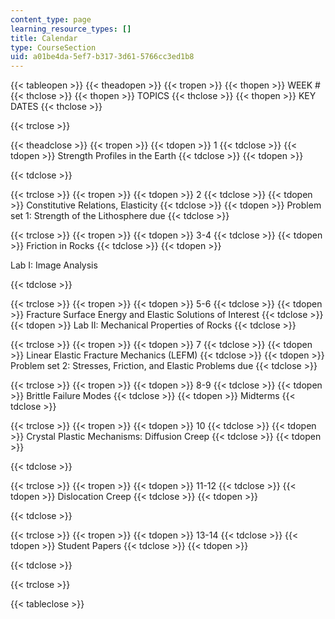 ```yaml
---
content_type: page
learning_resource_types: []
title: Calendar
type: CourseSection
uid: a01be4da-5ef7-b317-3d61-5766cc3ed1b8
---
```


{{< tableopen >}}
{{< theadopen >}}
{{< tropen >}}
{{< thopen >}}
WEEK #
{{< thclose >}}
{{< thopen >}}
TOPICS
{{< thclose >}}
{{< thopen >}}
KEY DATES
{{< thclose >}}

{{< trclose >}}

{{< theadclose >}}
{{< tropen >}}
{{< tdopen >}}
1
{{< tdclose >}}
{{< tdopen >}}
Strength Profiles in the Earth
{{< tdclose >}}
{{< tdopen >}}

{{< tdclose >}}

{{< trclose >}}
{{< tropen >}}
{{< tdopen >}}
2
{{< tdclose >}}
{{< tdopen >}}
Constitutive Relations, Elasticity
{{< tdclose >}}
{{< tdopen >}}
Problem set 1: Strength of the Lithosphere due
{{< tdclose >}}

{{< trclose >}}
{{< tropen >}}
{{< tdopen >}}
3-4
{{< tdclose >}}
{{< tdopen >}}
Friction in Rocks
{{< tdclose >}}
{{< tdopen >}}


Lab I: Image Analysis


{{< tdclose >}}

{{< trclose >}}
{{< tropen >}}
{{< tdopen >}}
5-6
{{< tdclose >}}
{{< tdopen >}}
Fracture Surface Energy and Elastic Solutions of Interest
{{< tdclose >}}
{{< tdopen >}}
Lab II: Mechanical Properties of Rocks
{{< tdclose >}}

{{< trclose >}}
{{< tropen >}}
{{< tdopen >}}
7
{{< tdclose >}}
{{< tdopen >}}
Linear Elastic Fracture Mechanics (LEFM)
{{< tdclose >}}
{{< tdopen >}}
Problem set 2: Stresses, Friction, and Elastic Problems due
{{< tdclose >}}

{{< trclose >}}
{{< tropen >}}
{{< tdopen >}}
8-9
{{< tdclose >}}
{{< tdopen >}}
Brittle Failure Modes
{{< tdclose >}}
{{< tdopen >}}
Midterms
{{< tdclose >}}

{{< trclose >}}
{{< tropen >}}
{{< tdopen >}}
10
{{< tdclose >}}
{{< tdopen >}}
Crystal Plastic Mechanisms: Diffusion Creep
{{< tdclose >}}
{{< tdopen >}}

{{< tdclose >}}

{{< trclose >}}
{{< tropen >}}
{{< tdopen >}}
11-12
{{< tdclose >}}
{{< tdopen >}}
Dislocation Creep
{{< tdclose >}}
{{< tdopen >}}

{{< tdclose >}}

{{< trclose >}}
{{< tropen >}}
{{< tdopen >}}
13-14
{{< tdclose >}}
{{< tdopen >}}
Student Papers
{{< tdclose >}}
{{< tdopen >}}

{{< tdclose >}}

{{< trclose >}}

{{< tableclose >}}
